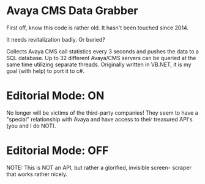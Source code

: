 # Avaya CMS Data Grabber
First off, know this code is rather old. It hasn't been touched since 2014.

It needs revitalization badly. Or buried?

Collects Avaya CMS call statistics every 3 seconds and pushes the
data to a SQL database. Up to 32 different Avaya/CMS servers can
be queried at the same time utilizing separate threads.
Originally written in VB.NET, it is my goal (with help) to port it 
to c#. 
# Editorial Mode: ON
No longer will be victims of the third-party companies!
They seem to have a "special" relationship with Avaya and have
access to their treasured API's (you and I do NOT).
# Editorial Mode: OFF
NOTE: This is NOT an API, but rather a glorified, invisible screen-
scraper that works rather nicely.

